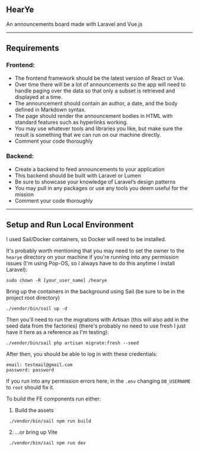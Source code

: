 ## HearYe

An announcements board made with Laravel and Vue.js

---
## Requirements

### Frontend:
* The frontend framework should be the latest version of React or Vue.
* Over time there will be a lot of announcements so the app will need to handle paging over the data so that only a subset is retrieved and displayed at a time.
* The announcement should contain an author, a date, and the body defined in Markdown syntax.
* The page should render the announcement bodies in HTML with standard features such as hyperlinks working.
* You may use whatever tools and libraries you like, but make sure the result is something that we can run on our machine directly.
* Comment your code thoroughly

### Backend:
* Create a backend to feed announcements to your application
* This backend should be built with Laravel or Lumen
* Be sure to showcase your knowledge of Laravel’s design patterns
* You may pull in any packages or use any tools you deem useful for the mission
* Comment your code thoroughly

---

## Setup and Run Local Environment

I used Sail/Docker containers, so Docker will need to be installed.

It's probably worth mentioning that you may need to set the owner to the `hearye` directory on your machine if you're running into any permission issues (I'm using Pop-OS, so I always have to do this anytime I install Laravel):
```shell
sudo chown -R [your_user_name] /hearye
```

Bring up the containers in the background using Sail (be sure to be in the project root directory)
```shell
./vendor/bin/sail up -d
```

Then you'll need to run the migrations with Artisan (this will also add in the seed data from the factories) (there's probably no need to use fresh I just have it here as a reference as I'm testing):
```shell
./vendor/bin/sail php artisan migrate:fresh --seed
```
After then, you should be able to log in with these credentials:
```
email: testmail@gmail.com
password: password
```

If you run into any permission errors here, in the `.env` changing `DB_USERNAME` to `root` should fix it.

To build the FE components run either:
1) Build the assets
```shell
 ./vendor/bin/sail npm run build
```
2) ...or bring up Vite
```shell
 ./vendor/bin/sail npm run dev
```

